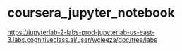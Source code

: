 # coursera_jupyter_notebook

https://jupyterlab-2-labs-prod-jupyterlab-us-east-3.labs.cognitiveclass.ai/user/wcleeza/doc/tree/labs
